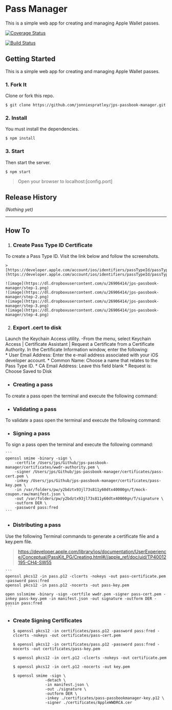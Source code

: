 # Pass Manager
This is a simple web app for creating and managing Apple Wallet passes.

[![Coverage Status](https://coveralls.io/repos/jonniespratley/jps-passbook-manager/badge.svg?branch=develop&service=github)](https://coveralls.io/github/jonniespratley/jps-passbook-manager?branch=develop)

[![Build Status](https://travis-ci.org/jonniespratley/jps-passbook-manager.svg?branch=develop)](https://travis-ci.org/jonniespratley/jps-passbook-manager)


## Getting Started
This is a simple web app for creating and managing Apple Wallet passes.

### 1. Fork It
Clone or fork this repo.

```
$ git clone https://github.com/jonniespratley/jps-passbook-manager.git
```

### 2. Install
You must install the dependencies.

```
$ npm install
```

### 3. Start
Then start the server.

```
$ npm start
```

> Open your browser to localhost:[config.port]


## Release History
_(Nothing yet)_


---

## How To

1. ### Create Pass Type ID Certificate
To create a Pass Type ID. Visit the link below and follow the screenshots.

    > [https://developer.apple.com/account/ios/identifiers/passTypeId/passTypeIdList.action](https://developer.apple.com/account/ios/identifiers/passTypeId/passTypeIdList.action)
    
    ![image](https://dl.dropboxusercontent.com/u/26906414/jps-passbook-manager/step-1.png)
    ![image](https://dl.dropboxusercontent.com/u/26906414/jps-passbook-manager/step-2.png)
    ![image](https://dl.dropboxusercontent.com/u/26906414/jps-passbook-manager/step-3.png)
    ![image](https://dl.dropboxusercontent.com/u/26906414/jps-passbook-manager/step-4.png)

2. ### Export .cert to disk
Launch the Keychain Access utility. -From the menu, select Keychain Access | Certificate Assistant | Request a Certificate from a Certificate Authority. 
In the Certificate Information window, enter the following:    
    * User Email Address: Enter the e-mail address associated with your iOS developer account.
    * Common Name: Choose a name that relates to the Pass Type ID.
    * CA Email Address: Leave this field blank
    * Request is: Choose Saved to Disk

* ### Creating a pass
To create a pass open the terminal and execute the following command:

* ### Validating a pass
To validate a pass open the terminal and execute the following command:

* ### Signing a pass
To sign a pass open the terminal and execute the following command:

    ```
    openssl smime -binary -sign \
    	-certfile /Users/jps/Github/jps-passbook-manager/certificates/wwdr-authority.pem \
    	-signer /Users/jps/Github/jps-passbook-manager/certificates/pass-cert.pem \
    	-inkey /Users/jps/Github/jps-passbook-manager/certificates/pass-key.pem \
    	-in /var/folders/pw/y2bdztx93jl73s811y60dtx40000gn/T/mock-coupon.raw/manifest.json \
    	-out /var/folders/pw/y2bdztx93jl73s811y60dtx40000gn/T/signature \
    	-outform DER \
    	-password pass:fred
    ```

* ### Distributing a pass
Use the following Terminal commands to generate a certificate file and a key.pem file.

> https://developer.apple.com/library/ios/documentation/UserExperience/Conceptual/PassKit_PG/Creating.html#//apple_ref/doc/uid/TP40012195-CH4-SW55

    ```
    openssl pkcs12 -in pass.p12 -clcerts -nokeys -out pass-certificate.pem -password pass:fred
    openssl pkcs12 -in pass.p12 -nocerts -out pass-key.pem
    
    open sslsmime -binary -sign -certfile wwdr.pem -signer pass-cert.pem -inkey pass-key.pem -in manifest.json -out signature -outform DER -passin pass:fred
    ```

* ### Create Signing Certificates

    ```
    $ openssl pkcs12 -in certificates/pass.p12 -password pass:fred -clcerts -nokeys -out certificates/pass-cert.pem
    ```
    
    ```
    $ openssl pkcs12 -in certificates/pass.p12 -password pass:fred -nocerts -out certificates/pass-key.pem
    ```

    ```
    $ openssl pkcs12 -in cert.p12 -clcerts -nokeys -out certificate.pem
    
    $ openssl pkcs12 -in cert.p12 -nocerts -out key.pem
    
    $ openssl smime -sign \
                  -detach \
                  -in manifest.json \
                  -out ./signature \
                  -outform DER \
                  -inkey ./certificates/pass-passbookmanager-key.p12 \
                  -signer ./certificates/AppleWWDRCA.cer
    ```
